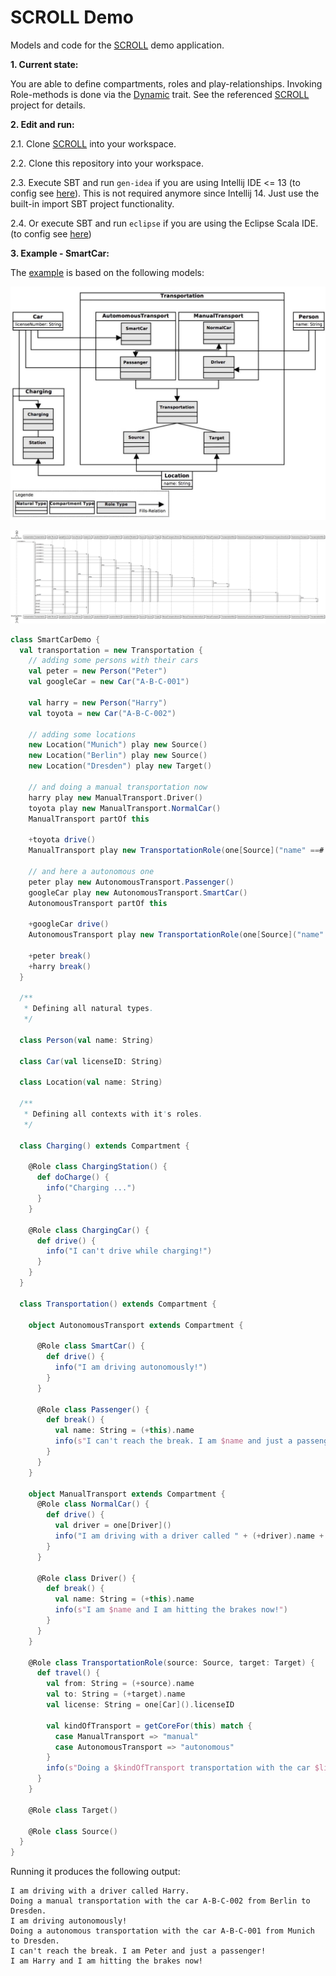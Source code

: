 SCROLL Demo
===========

Models and code for the [SCROLL][roledispatch] demo application.

**1. Current state:** 

You are able to define compartments, roles and play-relationships. Invoking Role-methods is done via the [Dynamic][scala-dynamic] trait.
See the referenced [SCROLL][roledispatch] project for details.
  
**2. Edit and run:**

2.1. Clone [SCROLL][roledispatch] into your workspace.

2.2. Clone this repository into your workspace.

2.3. Execute SBT and run ```gen-idea``` if you are using Intellij IDE <= 13 (to config see [here][sbt-gen-idea]). This is not required anymore since Intellij 14. Just use the built-in import SBT project functionality.

2.4. Or execute SBT and run ```eclipse``` if you are using the Eclipse Scala IDE. (to config see [here][gen-eclipse])

**3. Example - SmartCar:**

The [example][smartcar] is based on the following models:

![SmartCarModel](models/SmartCar_with_compartments.jpg)

![SmartCarModelSequenceChar](models/SmartCar_SequenceChart.png)

```scala
class SmartCarDemo {
  val transportation = new Transportation {
    // adding some persons with their cars
    val peter = new Person("Peter")
    val googleCar = new Car("A-B-C-001")

    val harry = new Person("Harry")
    val toyota = new Car("A-B-C-002")

    // adding some locations
    new Location("Munich") play new Source()
    new Location("Berlin") play new Source()
    new Location("Dresden") play new Target()

    // and doing a manual transportation now
    harry play new ManualTransport.Driver()
    toyota play new ManualTransport.NormalCar()
    ManualTransport partOf this
    
    +toyota drive()
    ManualTransport play new TransportationRole(one[Source]("name" ==# "Berlin"), one[Target]()) travel()

    // and here a autonomous one
    peter play new AutonomousTransport.Passenger()
    googleCar play new AutonomousTransport.SmartCar()
    AutonomousTransport partOf this
    
    +googleCar drive()
    AutonomousTransport play new TransportationRole(one[Source]("name" ==# "Munich"), one[Target]()) travel()

    +peter break()
    +harry break()
  }

  /**
   * Defining all natural types.
   */

  class Person(val name: String)

  class Car(val licenseID: String)

  class Location(val name: String)

  /**
   * Defining all contexts with it's roles.
   */

  class Charging() extends Compartment {

    @Role class ChargingStation() {
      def doCharge() {
        info("Charging ...")
      }
    }

    @Role class ChargingCar() {
      def drive() {
        info("I can't drive while charging!")
      }
    }
  }

  class Transportation() extends Compartment {

    object AutonomousTransport extends Compartment {

      @Role class SmartCar() {
        def drive() {
          info("I am driving autonomously!")
        }
      }

      @Role class Passenger() {
        def break() {
          val name: String = (+this).name
          info(s"I can't reach the break. I am $name and just a passenger!")
        }
      }
    }

    object ManualTransport extends Compartment {
      @Role class NormalCar() {
        def drive() {
          val driver = one[Driver]()
          info("I am driving with a driver called " + (+driver).name + ".")
        }
      }

      @Role class Driver() {
        def break() {
          val name: String = (+this).name
          info(s"I am $name and I am hitting the brakes now!")
        }
      }
    }

    @Role class TransportationRole(source: Source, target: Target) {
      def travel() {
        val from: String = (+source).name
        val to: String = (+target).name
        val license: String = one[Car]().licenseID

        val kindOfTransport = getCoreFor(this) match {
          case ManualTransport => "manual"
          case AutonomousTransport => "autonomous"
        }
        info(s"Doing a $kindOfTransport transportation with the car $license from $from to $to.")
      }
    }

    @Role class Target()

    @Role class Source()
  }
}
```

Running it produces the following output:

```
I am driving with a driver called Harry.
Doing a manual transportation with the car A-B-C-002 from Berlin to Dresden.
I am driving autonomously!
Doing a autonomous transportation with the car A-B-C-001 from Munich to Dresden.
I can't reach the break. I am Peter and just a passenger!
I am Harry and I am hitting the brakes now!
```


[sbt-gen-idea]: https://github.com/mpeltonen/sbt-idea
[gen-eclipse]: https://github.com/typesafehub/sbteclipse
[scala-dynamic]: http://www.scala-lang.org/api/current/#scala.Dynamic
[roledispatch]: https://github.com/max-leuthaeuser/SCROLL
[smartcar]: https://github.com/max-leuthaeuser/VLDBDemo/blob/master/src/main/scala/model/SmartCarDemo.scala
